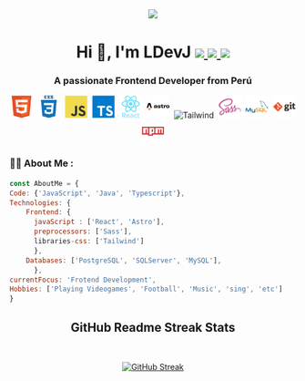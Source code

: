 <div id="header" align="center">
  <img src="https://media.giphy.com/media/qgQUggAC3Pfv687qPC/giphy.gif" width="150" />
  <div align>
  <h1 align="center" width="50%">Hi 👋, I'm LDevJ
 <a href="https://www.linkedin.com/in/luis-alberto-pejerrey-chupillon" target="_blank">
  <img src="https://media.giphy.com/media/HQTYdpx1yhxWpugAi2/giphy.gif" width="32"/>
</a>
 <a href="https://twitter.com/Luigui_PJ" target="_blank">
  <img src="https://media.giphy.com/media/ktfqJcs9AVf4HeDLFK/giphy.gif" width="30"/>
</a>
<a href="https://www.instagram.com/luigui.pj/" target="_blank">
  <img src="https://media.giphy.com/media/WyZy1cltG36Y04OCLG/giphy.gif" width="30"/>
</a></h1>
  </div>
  <h3 align="center">A passionate Frontend Developer from Perú</h3>
  <div align="center">
    <div>
        <img src="https://github.com/devicons/devicon/blob/master/icons/html5/html5-original.svg" title="HTML5" alt="HTML" width="40" height="40"/>&nbsp;
        <img src="https://github.com/devicons/devicon/blob/master/icons/css3/css3-plain-wordmark.svg"  title="CSS3" alt="CSS" width="40" height="40"/>&nbsp;
        <img src="https://github.com/devicons/devicon/blob/master/icons/javascript/javascript-original.svg" title="JavaScript" alt="JavaScript" width="40" height="40"/>&nbsp;
        <img src="https://github.com/devicons/devicon/blob/master/icons/typescript/typescript-original.svg" title="TypeScript" alt="TypeScript" width="40" height="40"/>&nbsp;
        <img src="https://github.com/devicons/devicon/blob/master/icons/react/react-original-wordmark.svg" title="React" alt="React" width="40" height="40"/>&nbsp;
        <img src="https://github.com/devicons/devicon/blob/master/icons/astro/astro-original-wordmark.svg" title="React" alt="React" width="40" height="40"/>&nbsp;
        <img src="https://github.com/devicons/devicon/blob/master/icons/tailwind/tailwind-original.svg" title="Tailwind" alt="Tailwind" width="40" height="40"/>&nbsp;
        <img src="https://github.com/devicons/devicon/blob/master/icons/sass/sass-original.svg" title="Sass" alt="Sass" width="40" height="40"/>&nbsp;
        <img src="https://github.com/devicons/devicon/blob/master/icons/mysql/mysql-original-wordmark.svg" title="MySQL"  alt="MySQL" width="40" height="40"/>&nbsp;
        <img src="https://github.com/devicons/devicon/blob/master/icons/git/git-original-wordmark.svg" title="Git" **alt="Git" width="40" height="40"/>
      <img src="https://github.com/devicons/devicon/blob/master/icons/npm/npm-original-wordmark.svg" title="Npm" **alt="Npm" width="40" height="40"/>
    </div>
</div>
</div>


### 👨‍💻 About Me :
```javascript
const AboutMe = {
Code: {'JavaScript', 'Java', 'Typescript'},
Technologies: {
    Frontend: {
      javaScript : ['React', 'Astro'],
      preprocessors: ['Sass'],
      libraries-css: ['Tailwind']
      },
    Databases: ['PostgreSQL', 'SQLServer', 'MySQL'],
      },
currentFocus: 'Frotend Development',
Hobbies: ['Playing Videogames', 'Football', 'Music', 'sing', 'etc']  
}  
```
<h2 align="center" width="50%">GitHub Readme Streak Stats</h2>
<br>

<div align="center">
  
  [![GitHub Streak](https://github-readme-streak-stats.herokuapp.com?user=LdevJP&theme=dark&border_radius=5&date_format=j%20M%5B%20Y%5D&card_width=500)](https://git.io/streak-stats)
</div>

<!--
*LDevJ/LDevJ* is a ✨ special ✨ repository because its `README.md` (this file) appears on your GitHub profile.

Here are some ideas to get you started:

- 🔭 I’m currently working on ...
- 🌱 I’m currently learning ...
- 👯 I’m looking to collaborate on ...
- 🤔 I’m looking for help with ...
- 💬 Ask me about ...
- 📫 How to reach me: ...
- 😄 Pronouns: ...
- ⚡ Fun fact: ...
-->

